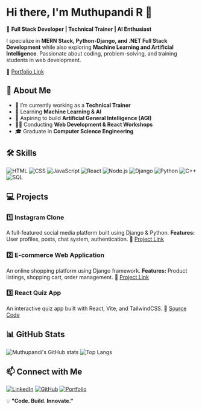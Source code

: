 # Hi there, I'm Muthupandi R 👋

🚀 **Full Stack Developer | Technical Trainer | AI Enthusiast**

I specialize in **MERN Stack, Python-Django, and .NET Full Stack Development** while also exploring **Machine Learning and Artificial Intelligence**. Passionate about coding, problem-solving, and training students in web development.

🔗 [Portfolio Link]([https://pandi-portfolio.vercel.app/assets/portfolio-preview.png](https://pandi-portfolio.vercel.app/))

## 🚀 About Me
- 🔭 I’m currently working as a **Technical Trainer**
- 🌱 Learning **Machine Learning & AI**
- 🎯 Aspiring to build **Artificial General Intelligence (AGI)**
- 👨‍💻 Conducting **Web Development & React Workshops**
- 🎓 Graduate in **Computer Science Engineering**

## 🛠️ Skills
![HTML](https://img.shields.io/badge/HTML5-%23E34F26.svg?style=flat&logo=html5&logoColor=white)
![CSS](https://img.shields.io/badge/CSS3-%231572B6.svg?style=flat&logo=css3&logoColor=white)
![JavaScript](https://img.shields.io/badge/JavaScript-%23F7DF1E.svg?style=flat&logo=javascript&logoColor=black)
![React](https://img.shields.io/badge/React-%2361DAFB.svg?style=flat&logo=react&logoColor=black)
![Node.js](https://img.shields.io/badge/Node.js-%23339933.svg?style=flat&logo=node.js&logoColor=white)
![Django](https://img.shields.io/badge/Django-%23092E20.svg?style=flat&logo=django&logoColor=white)
![Python](https://img.shields.io/badge/Python-%233776AB.svg?style=flat&logo=python&logoColor=white)
![C++](https://img.shields.io/badge/C++-%2300599C.svg?style=flat&logo=c%2B%2B&logoColor=white)
![SQL](https://img.shields.io/badge/SQL-%2300758F.svg?style=flat&logo=sqlite&logoColor=white)

## 💻 Projects
### 1️⃣ **Instagram Clone**
A full-featured social media platform built using Django & Python.
**Features:** User profiles, posts, chat system, authentication.
🔗 [Project Link](https://github.com/MuthuPandi-1963/Instagram-Clone)

### 2️⃣ **E-commerce Web Application**
An online shopping platform using Django framework.
**Features:** Product listings, shopping cart, order management.
🔗 [Project Link](https://github.com/MuthuPandi-1963/E-commerce-App)

### 3️⃣ **React Quiz App**
An interactive quiz app built with React, Vite, and TailwindCSS.
 🔗 [Source Code](https://github.com/MuthuPandi-1963/React-Quiz-App)

## 📊 GitHub Stats
![Muthupandi's GitHub stats](https://github-readme-stats.vercel.app/api?username=MuthuPandi-1963&show_icons=true&theme=radical)
![Top Langs](https://github-readme-stats.vercel.app/api/top-langs/?username=MuthuPandi-1963&layout=compact&theme=radical)

## 📫 Connect with Me
[![LinkedIn](https://img.shields.io/badge/LinkedIn-%230077B5.svg?style=flat&logo=linkedin&logoColor=white)](https://www.linkedin.com/in/muthupandi-r-832559325/)
[![GitHub](https://img.shields.io/badge/GitHub-%2312100E.svg?style=flat&logo=github&logoColor=white)](https://github.com/MuthuPandi-1963)
[![Portfolio](https://img.shields.io/badge/Portfolio-%23000000.svg?style=flat&logo=vercel&logoColor=white)](https://pandi-portfolio.vercel.app/)

💡 **"Code. Build. Innovate."**
